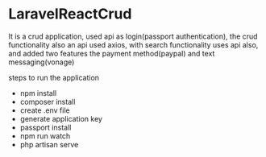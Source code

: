 # LaravelReactCrud


It is a crud application, used api as login(passport authentication), 
the crud functionality also an api used axios,  with search functionality uses api also, 
and added two features the payment method(paypal) and text messaging(vonage)

steps to run the application
- npm install
- composer install
- create .env file
- generate application key
- passport install
- npm run watch
- php artisan serve
